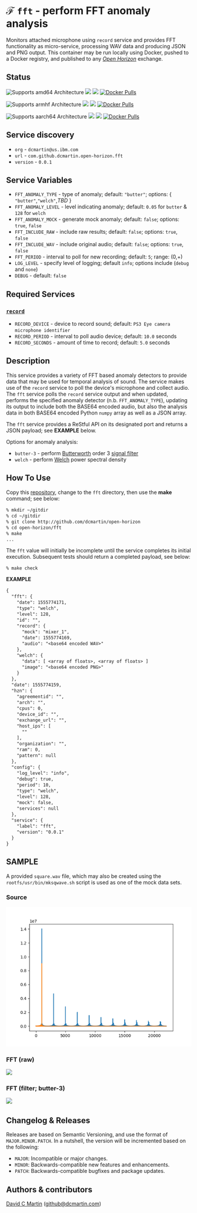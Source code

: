 # &#8497; `fft` - perform FFT anomaly analysis

Monitors attached microphone using `record` service and provides FFT functionality as micro-service, processing WAV data and producing JSON and PNG output.  This container may be run locally using Docker, pushed to a Docker registry, and published to any [_Open Horizon_][open-horizon] exchange.

## Status

![Supports amd64 Architecture][amd64-shield]
[![](https://images.microbadger.com/badges/image/dcmartin/amd64_com.github.dcmartin.open-horizon.fft.svg)](https://microbadger.com/images/dcmartin/amd64_com.github.dcmartin.open-horizon.fft "Get your own image badge on microbadger.com")
[![](https://images.microbadger.com/badges/version/dcmartin/amd64_com.github.dcmartin.open-horizon.fft.svg)](https://microbadger.com/images/dcmartin/amd64_com.github.dcmartin.open-horizon.fft "Get your own version badge on microbadger.com")
[![Docker Pulls][pulls-amd64]][docker-amd64]

[docker-amd64]: https://hub.docker.com/r/dcmartin/amd64_com.github.dcmartin.open-horizon.fft
[pulls-amd64]: https://img.shields.io/docker/pulls/dcmartin/amd64_com.github.dcmartin.open-horizon.fft.svg

![Supports armhf Architecture][arm-shield]
[![](https://images.microbadger.com/badges/image/dcmartin/arm_com.github.dcmartin.open-horizon.fft.svg)](https://microbadger.com/images/dcmartin/arm_com.github.dcmartin.open-horizon.fft "Get your own image badge on microbadger.com")
[![](https://images.microbadger.com/badges/version/dcmartin/arm_com.github.dcmartin.open-horizon.fft.svg)](https://microbadger.com/images/dcmartin/arm_com.github.dcmartin.open-horizon.fft "Get your own version badge on microbadger.com")
[![Docker Pulls][pulls-arm]][docker-arm]

[docker-arm]: https://hub.docker.com/r/dcmartin/arm_com.github.dcmartin.open-horizon.fft
[pulls-arm]: https://img.shields.io/docker/pulls/dcmartin/arm_com.github.dcmartin.open-horizon.fft.svg

![Supports aarch64 Architecture][arm64-shield]
[![](https://images.microbadger.com/badges/image/dcmartin/arm64_com.github.dcmartin.open-horizon.fft.svg)](https://microbadger.com/images/dcmartin/arm64_com.github.dcmartin.open-horizon.fft)
[![](https://images.microbadger.com/badges/version/dcmartin/arm64_com.github.dcmartin.open-horizon.fft.svg)](https://microbadger.com/images/dcmartin/arm64_com.github.dcmartin.open-horizon.fft)
[![Docker Pulls][pulls-arm64]][docker-arm64]

[docker-arm64]: https://hub.docker.com/r/dcmartin/arm64_com.github.dcmartin.open-horizon.fft
[pulls-arm64]: https://img.shields.io/docker/pulls/dcmartin/arm64_com.github.dcmartin.open-horizon.fft.svg

[arm64-shield]: https://img.shields.io/badge/aarch64-yes-green.svg
[amd64-shield]: https://img.shields.io/badge/amd64-yes-green.svg
[arm-shield]: https://img.shields.io/badge/armhf-yes-green.svg

## Service discovery
+ `org` - `dcmartin@us.ibm.com`
+ `url` - `com.github.dcmartin.open-horizon.fft`
+ `version` - `0.0.1`

## Service Variables

+ `FFT_ANOMALY_TYPE` - type of anomaly; default: `"butter"`; options: { `"butter"`,`"welch"`,*TBD* }
+ `FFT_ANOMALY_LEVEL` - level indicating anomaly; default: `0.05` for `butter` & `128` for `welch`
+ `FFT_ANOMALY_MOCK` - generate mock anomaly; default: `false`; options: `true`, `false`
+ `FFT_INCLUDE_RAW` - include raw results; default: `false`; options: `true`, `false`
+ `FFT_INCLUDE_WAV` - include original audio; default: `false`; options: `true`, `false`
+ `FFT_PERIOD` - interval to poll for new recording; default: `5`; range: \(0,+\)
+ `LOG_LEVEL` - specify level of logging; default `info`; options include (`debug` and `none`)
+ `DEBUG` - default: `false`

## Required Services

### [`record`](https://github.com/dcmartin/open-horizon/blob/beta/record/README.md)
+ `RECORD_DEVICE` - device to record sound; default: `PS3 Eye camera microphone identifier`
+ `RECORD_PERIOD` - interval to poll audio device; default: `10.0` seconds
+ `RECORD_SECONDS` - amount of time to record; default: `5.0` seconds

## Description
This service provides a variety of FFT based anomaly detectors to provide data that may be used for temporal analysis of sound.  The service makes use of the `record` service to poll the device's microphone and collect audio.  The `fft` service polls the `record` service output and when updated, performs the specified anomaly detector (n.b. `FFT_ANOMALY_TYPE`), updating its output to include both the BASE64 encoded audio, but also the analysis data in both BASE64 encoded Python `numpy` array as well as a JSON array.

The `fft` service provides a ReStful API on its designated port and returns a JSON payload; see **EXAMPLE** below.

Options for anomaly analysis:

+ `butter-3` - perform [Butterworth](https://docs.scipy.org/doc/scipy-0.14.0/reference/generated/scipy.signal.butter.html) order 3 [signal filter](https://docs.scipy.org/doc/scipy/reference/generated/scipy.signal.lfilter.html)
+ `welch` - perform [Welch](https://docs.scipy.org/doc/scipy/reference/generated/scipy.signal.welch.html) power spectral density

## How To Use
Copy this [repository][repository], change to the `fft` directory, then use the **make** command; see below:

```
% mkdir ~/gitdir
% cd ~/gitdir
% git clone http://github.com/dcmartin/open-horizon
% cd open-horizon/fft
% make
...
```

The `fft` value will initially be incomplete until the service completes its initial execution.  Subsequent tests should return a completed payload, see below:

```
% make check
```

**EXAMPLE**

```
{
  "fft": {
    "date": 1555774171,
    "type": "welch",
    "level": 128,
    "id": "",
    "record": {
      "mock": "mixer_1",
      "date": 1555774169,
      "audio": "<base64 encoded WAV>"
    },
    "welch": {
      "data": [ <array of floats>, <array of floats> ]
      "image": "<base64 encoded PNG>"
    }
  },
  "date": 1555774159,
  "hzn": {
    "agreementid": "",
    "arch": "",
    "cpus": 0,
    "device_id": "",
    "exchange_url": "",
    "host_ips": [
      ""
    ],
    "organization": "",
    "ram": 0,
    "pattern": null
  },
  "config": {
    "log_level": "info",
    "debug": true,
    "period": 10,
    "type": "welch",
    "level": 128,
    "mock": false,
    "services": null
  },
  "service": {
    "label": "fft",
    "version": "0.0.1"
  }
}
```

## SAMPLE
A provided `square.wav` file, which may also be created using the `rootfs/usr/bin/mksqwave.sh` script is used as one of the mock data sets.

### Source
<img src="sample/square.png">

### FFT (raw)
<img src="sample/square-raw.png">

### FFT (filter; butter-3)
<img src="sample/square-butter.png">

## Changelog & Releases

Releases are based on Semantic Versioning, and use the format
of ``MAJOR.MINOR.PATCH``. In a nutshell, the version will be incremented
based on the following:

- ``MAJOR``: Incompatible or major changes.
- ``MINOR``: Backwards-compatible new features and enhancements.
- ``PATCH``: Backwards-compatible bugfixes and package updates.

## Authors & contributors

[David C Martin][dcmartin] (github@dcmartin.com)

[userinput]: https://github.com/dcmartin/open-horizon/blob/master/fft/userinput.json
[service-json]: https://github.com/dcmartin/open-horizon/blob/master/fft/service.json
[build-json]: https://github.com/dcmartin/open-horizon/blob/master/fft/build.json
[dockerfile]: https://github.com/dcmartin/open-horizon/blob/master/fft/Dockerfile


[dcmartin]: https://github.com/dcmartin
[edge-fabric]: https://console.test.cloud.ibm.com/docs/services/edge-fabric/getting-started.html
[edge-install]: https://console.test.cloud.ibm.com/docs/services/edge-fabric/adding-devices.html
[edge-slack]: https://ibm-appsci.slack.com/messages/edge-fabric-users/
[ibm-apikeys]: https://console.bluemix.net/iam/#/apikeys
[ibm-registration]: https://console.bluemix.net/registration/
[issue]: https://github.com/dcmartin/open-horizon/issues
[macos-install]: http://pkg.bluehorizon.network/macos
[open-horizon]: http://github.com/open-horizon/
[repository]: https://github.com/dcmartin/open-horizon
[setup]: https://github.com/dcmartin/open-horizon/blob/master/setup/README.md
